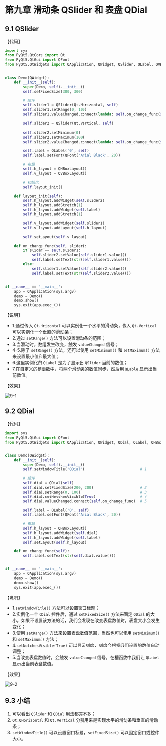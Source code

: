 # 第九章 滑动条 QSlider 和 表盘 QDial

## 9.1 QSlider

【代码】

```python
import sys
from PyQt5.QtCore import Qt
from PyQt5.QtGui import QFont
from PyQt5.QtWidgets import QApplication, QWidget, QSlider, QLabel, QVBoxLayout, QHBoxLayout


class Demo(QWidget):
    def __init__(self):
        super(Demo, self).__init__()
        self.setFixedSize(300, 300)

        # 控件
        self.slider1 = QSlider(Qt.Horizontal, self)
        self.slider1.setRange(0, 100)												  # 1
        self.slider1.valueChanged.connect(lambda: self.on_change_func(self.slider1))  # 2
																					  # 3
        self.slider2 = QSlider(Qt.Vertical, self)
        
        self.slider2.setMinimum(0)													  # 4
        self.slider2.setMaximum(100)												  # 5
        self.slider2.valueChanged.connect(lambda: self.on_change_func(self.slider2))

        self.label = QLabel('0', self)												  # 6
        self.label.setFont(QFont('Arial Black', 20))

        # 布局
        self.h_layout = QHBoxLayout()
        self.v_layout = QVBoxLayout()

        # 初始化
        self.layout_init()

    def layout_init(self):
        self.h_layout.addWidget(self.slider2)
        self.h_layout.addStretch(1)
        self.h_layout.addWidget(self.label)
        self.h_layout.addStretch(1)

        self.v_layout.addWidget(self.slider1)
        self.v_layout.addLayout(self.h_layout)

        self.setLayout(self.v_layout)

    def on_change_func(self, slider):
        if slider == self.slider1:
            self.slider2.setValue(self.slider1.value())
            self.label.setText(str(self.slider1.value()))
        else:
            self.slider1.setValue(self.slider2.value())
            self.label.setText(str(self.slider2.value()))


if __name__ == '__main__':
    app = QApplication(sys.argv)
    demo = Demo()
    demo.show()
    sys.exit(app.exec_())
```

【说明】

- 1.通过传入 `Qt.Hrizontal` 可以实例化一个水平的滑动条，传入 `Qt.Vertical` 可以实例化一个垂直的滑动条；
- 2.通过 `setRange()` 方法可以设置滑动条的范围；
- 3.当滑动时，数组发生改变，触发 `valueChanged` 信号；
- 4-5.除了 `setRange()` 方法，还可以使用 `setMinimum()` 和 `setMaximum()` 方法来设置最小值和最大值；
- 6.这里实例化的 `QLabel` 是为了显示出 `QSlider` 当前的数值；
- 7.在自定义的槽函数中，将两个滑动条的数值同步，然后用 `QLable` 显示出当前数值。

【效果】

![9-1](https://gitee.com/Miraclezjy/utoolspic/raw/master/9-1-2022-1-2317:42:10.gif)

## 9.2 QDial

【代码】

```python
import sys
from PyQt5.QtGui import QFont
from PyQt5.QtWidgets import QApplication, QWidget, QDial, QLabel, QHBoxLayout


class Demo(QWidget):
    def __init__(self):
        super(Demo, self).__init__()
        self.setWindowTitle('QDial')                         # 1

        # 控件
        self.dial = QDial(self)
        self.dial.setFixedSize(200, 200)                     # 2
        self.dial.setRange(0, 100)                           # 3
        self.dial.setNotchesVisible(True)                    # 4
        self.dial.valueChanged.connect(self.on_change_func)  # 5

        self.label = QLabel('0', self)
        self.label.setFont(QFont('Arial Black', 20))

        # 布局
        self.h_layout = QHBoxLayout()
        self.h_layout.addWidget(self.dial)
        self.h_layout.addWidget(self.label)
        self.setLayout(self.h_layout)

    def on_change_func(self):
        self.label.setText(str(self.dial.value()))


if __name__ == '__main__':
    app = QApplication(sys.argv)
    demo = Demo()
    demo.show()
    sys.exit(app.exec_())
```

【说明】

- 1.`setWindowTitle()` 方法可以设置窗口标题；
- 2.实例化一个 `QDial` 控件后，通过 `setFixedSize()` 方法来固定 `QDial` 的大小。如果不设置该方法的话，我们会发现在改变表盘数值时，表盘大小会发生变化；
- 3.使用 `setRange()` 方法来设置表盘数值范围，当然也可以使用 `setMinimum()` 和 `setMaximum()` 方法；
- 4.`setNotchesVisible(True)` 可以显示刻度，刻度会根据我们设置的数值自动调整；
- 5.当改变表盘数值时，会触发 `valueChanged` 信号，在槽函数中我们让 `QLabel` 显示出当前表盘数值。

【效果】

![9-2](https://gitee.com/Miraclezjy/utoolspic/raw/master/9-2-2022-1-2318:07:27.gif)

## 9.3 小结

1. 可以看出 `QSlider` 和 `QDial` 用法都差不多；
2. `Qt.QHorizontal` 和 `Qt.Vertical` 分别用来是实现水平的滑动条和垂直的滑动条；
3. `setWindowTitle()` 可以设置窗口标题，`setFixedSize()` 可以固定窗口或控件大小。
